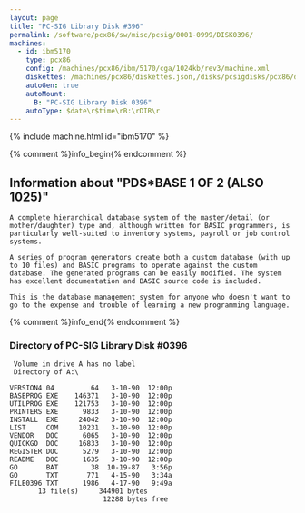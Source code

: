 ```yaml
---
layout: page
title: "PC-SIG Library Disk #396"
permalink: /software/pcx86/sw/misc/pcsig/0001-0999/DISK0396/
machines:
  - id: ibm5170
    type: pcx86
    config: /machines/pcx86/ibm/5170/cga/1024kb/rev3/machine.xml
    diskettes: /machines/pcx86/diskettes.json,/disks/pcsigdisks/pcx86/diskettes.json
    autoGen: true
    autoMount:
      B: "PC-SIG Library Disk 0396"
    autoType: $date\r$time\rB:\rDIR\r
---
```


{% include machine.html id="ibm5170" %}

{% comment %}info_begin{% endcomment %}

## Information about "PDS*BASE 1 OF 2 (ALSO 1025)"

    A complete hierarchical database system of the master/detail (or
    mother/daughter) type and, although written for BASIC programmers, is
    particularly well-suited to inventory systems, payroll or job control
    systems.
    
    A series of program generators create both a custom database (with up
    to 10 files) and BASIC programs to operate against the custom
    database. The generated programs can be easily modified. The system
    has excellent documentation and BASIC source code is included.
    
    This is the database management system for anyone who doesn't want to
    go to the expense and trouble of learning a new programming language.
{% comment %}info_end{% endcomment %}


### Directory of PC-SIG Library Disk #0396

     Volume in drive A has no label
     Directory of A:\

    VERSION4 04         64   3-10-90  12:00p
    BASEPROG EXE    146371   3-10-90  12:00p
    UTILPROG EXE    121753   3-10-90  12:00p
    PRINTERS EXE      9833   3-10-90  12:00p
    INSTALL  EXE     24042   3-10-90  12:00p
    LIST     COM     10231   3-10-90  12:00p
    VENDOR   DOC      6065   3-10-90  12:00p
    QUICKGO  DOC     16833   3-10-90  12:00p
    REGISTER DOC      5279   3-10-90  12:00p
    README   DOC      1635   3-10-90  12:00p
    GO       BAT        38  10-19-87   3:56p
    GO       TXT       771   4-15-90   3:34a
    FILE0396 TXT      1986   4-17-90   9:49a
           13 file(s)     344901 bytes
                           12288 bytes free

